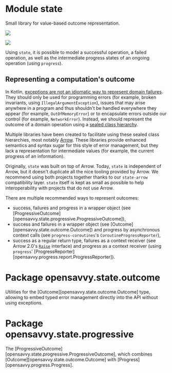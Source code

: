 # Module state

Small library for value-based outcome representation.

<a href="https://search.maven.org/search?q=g:%22dev.opensavvy.pedestal%22%20AND%20a:%22state%22"><img src="https://img.shields.io/maven-central/v/dev.opensavvy.pedestal/state.svg?label=Maven%20Central"></a>

<a href="https://gitlab.com/opensavvy/wiki/-/blob/main/stability.md#stability-levels"><img src="https://badgen.net/static/Stability/stable/purple"></a>

Using `state`, it is possible to model a successful operation, a failed operation, as well as the intermediate progress
states of an ongoing operation (using `progress`).

## Representing a computation's outcome

In
Kotlin, [exceptions are not an idiomatic way to represent domain failures](https://elizarov.medium.com/kotlin-and-exceptions-8062f589d07).
They should only be used for programming errors (for example, broken invariants, using `IllegalArgumentException`),
issues that may arise anywhere in a program and thus shouldn't be handled everywhere they appear (for
example, `OutOfMemoryError`) or to encapsulate errors outside our control (for example, `NetworkError`). Instead, we
should represent the outcome of a domain operation using
a [sealed class hierarchy](https://kotlinlang.org/docs/sealed-classes.html).

Multiple libraries have been created to facilitate using these sealed class hierarchies, most
notably [Arrow](https://arrow-kt.io/docs/patterns/error_handling/). These libraries provide enhanced semantics and
syntax sugar for this style of error management, but they lack a representation for intermediate values (for example,
the current progress of an information).

Originally, `state` was built on top of Arrow. Today, `state` is independent of Arrow, but it doesn't duplicate all the nice
tooling provided by Arrow. We recommend using both projects together thanks to our `state-arrow` compatibility layer.
`state` itself is kept as small as possible to help interoperability with projects that do not use Arrow.

There are multiple recommended ways to represent outcomes:

- success, failures and progress in a wrapper object (see [ProgressiveOutcome][opensavvy.state.progressive.ProgressiveOutcome]),
- success and failures in a wrapper object (see [Outcome][opensavvy.state.outcome.Outcome]) and progress by asynchronous context calls (see `progress-coroutines`'s `CoroutineProgressReporter`),
- success as a regular return type, failures as a context receiver (see Arrow 2.0's [`Raise`](https://apidocs.arrow-kt.io/arrow-core/arrow.core.raise/-raise/index.html) interface) and progress as a
  context receiver (using `progress`' [ProgressReporter][opensavvy.progress.report.ProgressReporter]).

# Package opensavvy.state.outcome

Utilities for the [Outcome][opensavvy.state.outcome.Outcome] type, allowing to embed typed error management directly
into the API without using exceptions.

# Package opensavvy.state.progressive

The [ProgressiveOutcome][opensavvy.state.progressive.ProgressiveOutcome], which combines [Outcome][opensavvy.state.outcome.Outcome] with [Progress][opensavvy.progress.Progress].
